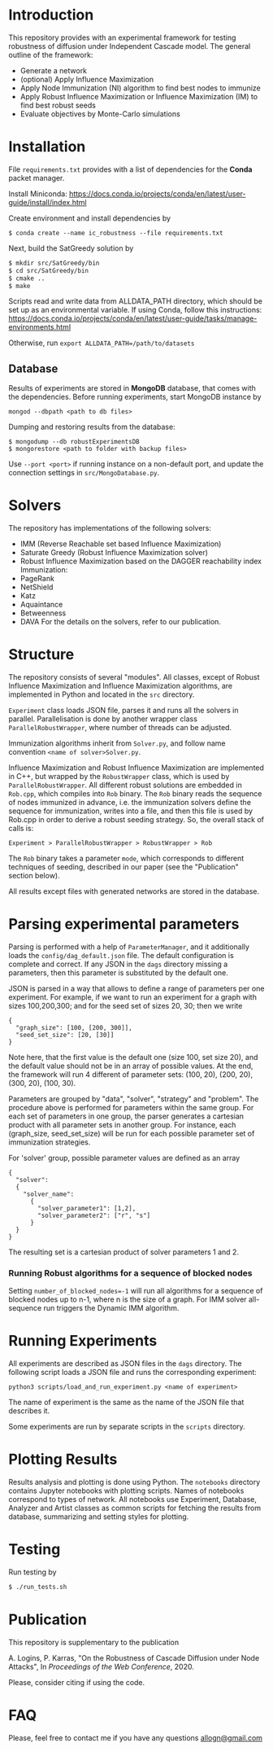 # Introduction

This repository provides with an experimental framework for testing robustness of diffusion under Independent Cascade model. The general outline of the framework:
- Generate a network
- (optional) Apply Influence Maximization
- Apply Node Immunization (NI) algorithm to find best nodes to immunize
- Apply Robust Influence Maximization or Influence Maximization (IM) to find best robust seeds
- Evaluate objectives by Monte-Carlo simulations

# Installation

File `requirements.txt` provides with a list of dependencies for the __Conda__ packet manager.

Install Miniconda:
https://docs.conda.io/projects/conda/en/latest/user-guide/install/index.html

Create environment and install dependencies by
```
$ conda create --name ic_robustness --file requirements.txt
```

Next, build the SatGreedy solution by
```bash
$ mkdir src/SatGreedy/bin
$ cd src/SatGreedy/bin
$ cmake ..
$ make
```

Scripts read and write data from ALLDATA_PATH directory, which should be set up as an environmental variable. If using Conda, follow this instructions:
https://docs.conda.io/projects/conda/en/latest/user-guide/tasks/manage-environments.html

Otherwise, run `export ALLDATA_PATH=/path/to/datasets`

## Database

Results of experiments are stored in __MongoDB__ database, that comes with the dependencies. Before running experiments, start MongoDB instance by
```
mongod --dbpath <path to db files>
```

Dumping and restoring results from the database:
```
$ mongodump --db robustExperimentsDB
$ mongorestore <path to folder with backup files>
```

Use `--port <port>` if running instance on a non-default port, and update the connection settings in `src/MongoDatabase.py`.

# Solvers
The repository has implementations of the following solvers:
- IMM (Reverse Reachable set based Influence Maximization)
- Saturate Greedy (Robust Influence Maximization solver)
- Robust Influence Maximization based on the DAGGER reachability index
Immunization:
- PageRank
- NetShield
- Katz
- Aquaintance
- Betweenness
- DAVA
For the details on the solvers, refer to our publication.

# Structure

The repository consists of several "modules". All classes, except of Robust Influence Maximization and Influence Maximization algorithms, are implemented in Python and located in the `src` directory.

`Experiment` class loads JSON file, parses it and runs all the solvers in parallel. Parallelisation is done by another wrapper class `ParallelRobustWrapper`, where number of threads can be adjusted.

Immunization algorithms inherit from `Solver.py`, and follow name convention `<name of solver>Solver.py`.

Influence Maximization and Robust Influence Maximization are implemented in C++, but wrapped by the `RobustWrapper` class, which is used by `ParallelRobustWrapper`. All different robust solutions are embedded in `Rob.cpp`, which compiles into `Rob` binary. The `Rob` binary reads the sequence of nodes immunized in advance, i.e. the immunization solvers define the sequence for immunization, writes into a file, and then this file is used by Rob.cpp in order to derive a robust seeding strategy. So, the overall stack of calls is:
```
Experiment > ParallelRobustWrapper > RobustWrapper > Rob
```

The `Rob` binary takes a parameter `mode`, which corresponds to different techniques of seeding, described in our paper (see the "Publication" section below).

All results except files with generated networks are stored in the database.

# Parsing experimental parameters

Parsing is performed with a help of `ParameterManager`, and it additionally loads the `config/dag_default.json` file. The default configuration is complete and correct. If any JSON in the `dags` directory missing a parameters, then this parameter is substituted by the default one.

JSON is parsed in a way that allows to define a range of parameters per one experiment. For example, if we want to run an experiment for a graph with sizes 100,200,300; and for the seed set of sizes 20, 30; then we write
```
{
  "graph_size": [100, [200, 300]],
  "seed_set_size": [20, [30]]
}
```
Note here, that the first value is the default one (size 100, set size 20), and the default value should not be in an array of possible values. At the end, the framework will run 4 different of parameter sets: (100, 20), (200, 20), (300, 20), (100, 30).

Parameters are grouped by "data", "solver", "strategy" and "problem". The procedure above is performed for parameters within the same group. For each set of parameters in one group, the parser generates a cartesian product with all parameter sets in another group. For instance, each (graph_size, seed_set_size) will be run for each possible parameter set of immunization strategies.

For 'solver' group, possible parameter values are defined as an array
```
{
  "solver":
  {
    "solver_name":
      {
        "solver_parameter1": [1,2],
        "solver_parameter2": ["r", "s"]
      }
  }
}
```
The resulting set is a cartesian product of solver parameters 1 and 2.

### Running Robust algorithms for a sequence of blocked nodes

Setting `number_of_blocked_nodes=-1` will run all algorithms for a sequence of blocked nodes up to n-1, where n is the size of a graph. For IMM solver all-sequence run triggers the Dynamic IMM algorithm.

# Running Experiments

All experiments are described as JSON files in the `dags` directory. The following script loads a JSON file and runs the corresponding experiment:

```
python3 scripts/load_and_run_experiment.py <name of experiment>
```
The name of experiment is the same as the name of the JSON file that describes it.

Some experiments are run by separate scripts in the `scripts` directory.

# Plotting Results

Results analysis and plotting is done using Python. The `notebooks` directory contains Jupyter notebooks with plotting scripts. Names of notebooks correspond to types of network. All notebooks use Experiment, Database, Analyzer and Artist classes as common scripts for fetching the results from database, summarizing and setting styles for plotting.

# Testing

Run testing by
```bash
$ ./run_tests.sh
```

# Publication

This repository is supplementary to the publication

A. Logins, P. Karras, "On the Robustness of Cascade Diffusion under Node Attacks", In *Proceedings of the Web Conference*, 2020.

Please, consider citing if using the code.

# FAQ

Please, feel free to contact me if you have any questions
allogn@gmail.com
